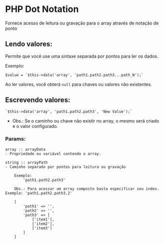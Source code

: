 # PHP Dot Notation
 Fornece acesso de leitura ou gravação para o array através de notação de ponto

## Lendo valores:

Permite que você use uma sintaxe separada por pontos para ler os dados.

Exemplo:

    $value = `$this->data('array', 'path1.path2.path3...path_N');`

Ao ler valores, você obterá `null` para chaves ou valores não existentes.

## Escrevendo valores:

    `$this->data('array', 'path1.path2.path3', 'New Value');`

* Obs.: Se o caminho ou chave não existir no array, o mesmo será criado e o valor configurado.

### Params:
    array :: arrayData 
    - Propriedade ou variável contendo o array.
    
    string :: arrayPath
    - Caminho separado por pontos para leitura ou gravação
    
        Exemplo:
            'path1.path2.path3'
    
        Obs.: Para acessar um array composto basta especificar seu index. Exemplo: 'path1.path2.path3.2'
          
        [
            'path1' => '',
            'path2' => '',
            'path3' => [
                ['item1'],
                ['item2'],
                ['item3']
            ]
        ]